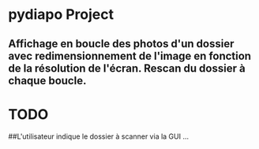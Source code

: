 # pydiapo Project

## Affichage en boucle des photos d'un dossier avec redimensionnement de l'image en fonction de la résolution de l'écran. Rescan du dossier à chaque boucle.

# TODO
##L'utilisateur indique le dossier à scanner via la GUI
...
